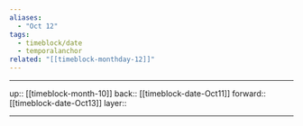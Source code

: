 ```yaml
---
aliases:
  - "Oct 12"
tags:
  - timeblock/date
  - temporalanchor
related: "[[timeblock-monthday-12]]"
---
```




***

up:: [[timeblock-month-10]]
back:: [[timeblock-date-Oct11]]
forward:: [[timeblock-date-Oct13]]
layer:: 

***
